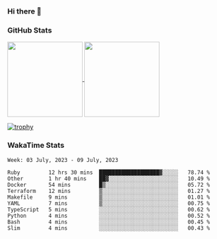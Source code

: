 ### Hi there 👋

### GitHub Stats

<a href="https://github.com/anuraghazra/github-readme-stats">
  <img align="center" height="170px" src="https://github-readme-stats.vercel.app/api/top-langs/?username=tksfjt1024&layout=compact&count_private=true&show_icons=true&show_icons=true&theme=graywhite" />
</a>
<a href="https://github.com/anuraghazra/github-readme-stats">
  <img align="center" height="170px" src="https://github-readme-stats.vercel.app/api?username=tksfjt1024&count_private=true&show_icons=true&show_icons=true&theme=graywhite" />
</a>

[![trophy](https://github-profile-trophy.vercel.app/?username=tksfjt1024)](https://github.com/ryo-ma/github-profile-trophy)

### WakaTime Stats

<!--START_SECTION:waka-->
```text
Week: 03 July, 2023 - 09 July, 2023

Ruby         12 hrs 30 mins  ███████████████████▓░░░░░   78.74 % 
Other        1 hr 40 mins    ██▓░░░░░░░░░░░░░░░░░░░░░░   10.49 % 
Docker       54 mins         █▒░░░░░░░░░░░░░░░░░░░░░░░   05.72 % 
Terraform    12 mins         ▒░░░░░░░░░░░░░░░░░░░░░░░░   01.27 % 
Makefile     9 mins          ▒░░░░░░░░░░░░░░░░░░░░░░░░   01.01 % 
YAML         7 mins          ▒░░░░░░░░░░░░░░░░░░░░░░░░   00.75 % 
TypeScript   5 mins          ░░░░░░░░░░░░░░░░░░░░░░░░░   00.62 % 
Python       4 mins          ░░░░░░░░░░░░░░░░░░░░░░░░░   00.52 % 
Bash         4 mins          ░░░░░░░░░░░░░░░░░░░░░░░░░   00.45 % 
Slim         4 mins          ░░░░░░░░░░░░░░░░░░░░░░░░░   00.43 % 
```
<!--END_SECTION:waka-->

